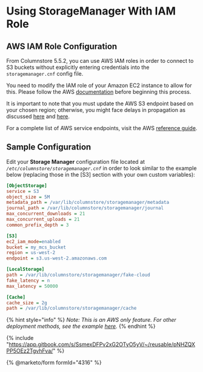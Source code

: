 # Using StorageManager With IAM Role

## AWS IAM Role Configuration

From Columnstore 5.5.2, you can use AWS IAM roles in order to connect to S3 buckets without explicitly entering credentials into the `storagemanager.cnf` config file.

You need to modify the IAM role of your Amazon EC2 instance to allow for this. Please follow the AWS [documentation](https://docs.aws.amazon.com/AWSEC2/latest/UserGuide/iam-roles-for-amazon-ec2.html) before beginning this process.

It is important to note that you must update the AWS S3 endpoint based on your chosen region; otherwise, you might face delays in propagation as discussed [here](https://forums.aws.amazon.com/thread.jspa?messageID=552808) and [here](https://forums.aws.amazon.com/thread.jspa?messageID=801522).

For a complete list of AWS service endpoints, visit the AWS [reference guide](https://docs.aws.amazon.com/general/latest/gr/rande.html).

## Sample Configuration

Edit your **Storage Manager** configuration file located at _`/etc/columnstore/storagemanager.cnf`_ in order to look similar to the example below (replacing those in the \[S3] section with your own custom variables):

```ini
[ObjectStorage]
service = S3
object_size = 5M
metadata_path = /var/lib/columnstore/storagemanager/metadata
journal_path = /var/lib/columnstore/storagemanager/journal
max_concurrent_downloads = 21
max_concurrent_uploads = 21
common_prefix_depth = 3

[S3]
ec2_iam_mode=enabled
bucket = my_mcs_bucket
region = us-west-2
endpoint = s3.us-west-2.amazonaws.com

[LocalStorage]
path = /var/lib/columnstore/storagemanager/fake-cloud
fake_latency = n
max_latency = 50000

[Cache]
cache_size = 2g
path = /var/lib/columnstore/storagemanager/cache
```

{% hint style="info" %}
_Note: This is an AWS only feature. For other deployment methods, see the example_ [_here_](storagemanager-sample-storagemanagercnf.md)_._
{% endhint %}

{% include "https://app.gitbook.com/s/SsmexDFPv2xG2OTyO5yV/~/reusable/pNHZQXPP5OEz2TgvhFva/" %}

{% @marketo/form formId="4316" %}

